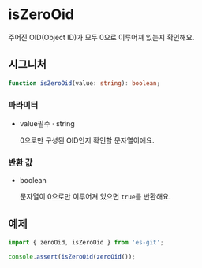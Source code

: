# isZeroOid

주어진 OID(Object ID)가 모두 0으로 이루어져 있는지 확인해요.

## 시그니처

```ts
function isZeroOid(value: string): boolean;
```

### 파라미터

<ul class="param-ul">
  <li class="param-li param-li-root">
    <span class="param-name">value</span><span class="param-required">필수</span>&nbsp;·&nbsp;<span class="param-type">string</span>
    <br>
    <p class="param-description">0으로만 구성된 OID인지 확인할 문자열이에요.</p>
  </li>
</ul>

### 반환 값

<ul class="param-ul">
  <li class="param-li param-li-root">
    <span class="param-type">boolean</span>
    <br>
    <p class="param-description">
      문자열이 0으로만 이루어져 있으면 <code>true</code>를 반환해요.
    </p>
  </li>
</ul>

## 예제

```ts
import { zeroOid, isZeroOid } from 'es-git';

console.assert(isZeroOid(zeroOid());
```